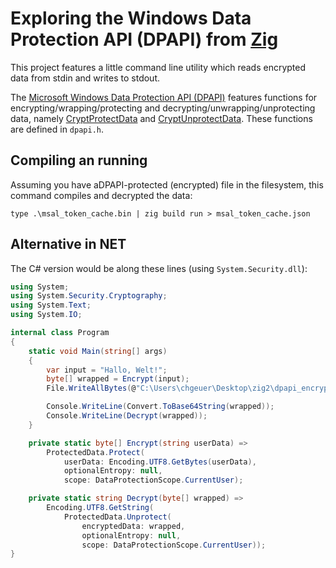 # Exploring the Windows Data Protection API (DPAPI) from [Zig](https://ziglang.org/)

This project features a little command line utility which reads encrypted data from stdin and writes to stdout.

The [Microsoft Windows Data Protection API (DPAPI)](https://learn.microsoft.com/en-us/windows/win32/api/dpapi/) features functions for encrypting/wrapping/protecting and decrypting/unwrapping/unprotecting data, namely [CryptProtectData](https://learn.microsoft.com/en-us/windows/win32/api/dpapi/nf-dpapi-cryptprotectdata) and [CryptUnprotectData](https://learn.microsoft.com/en-us/windows/win32/api/dpapi/nf-dpapi-cryptunprotectdata). These functions are defined in `dpapi.h`. 

## Compiling an running

Assuming you have aDPAPI-protected (encrypted) file in the filesystem, this command compiles and decrypted the data:

```shell
type .\msal_token_cache.bin | zig build run > msal_token_cache.json
```

## Alternative in NET

The C# version would be along these lines (using `System.Security.dll`):

```csharp
using System;
using System.Security.Cryptography;
using System.Text;
using System.IO;

internal class Program
{
    static void Main(string[] args)
    {
        var input = "Hallo, Welt!";
        byte[] wrapped = Encrypt(input);
        File.WriteAllBytes(@"C:\Users\chgeuer\Desktop\zig2\dpapi_encrypted.bin", wrapped);

        Console.WriteLine(Convert.ToBase64String(wrapped));
        Console.WriteLine(Decrypt(wrapped));
    }

    private static byte[] Encrypt(string userData) =>
        ProtectedData.Protect(
            userData: Encoding.UTF8.GetBytes(userData),
            optionalEntropy: null,
            scope: DataProtectionScope.CurrentUser);

    private static string Decrypt(byte[] wrapped) =>
        Encoding.UTF8.GetString(
            ProtectedData.Unprotect(
                encryptedData: wrapped,
                optionalEntropy: null, 
                scope: DataProtectionScope.CurrentUser));
}
```